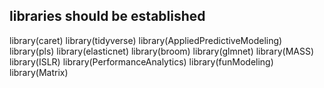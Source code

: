 ## libraries should be established

library(caret)
library(tidyverse)
library(AppliedPredictiveModeling)
library(pls) 
library(elasticnet)
library(broom)
library(glmnet)
library(MASS)
library(ISLR)
library(PerformanceAnalytics)
library(funModeling)
library(Matrix)
